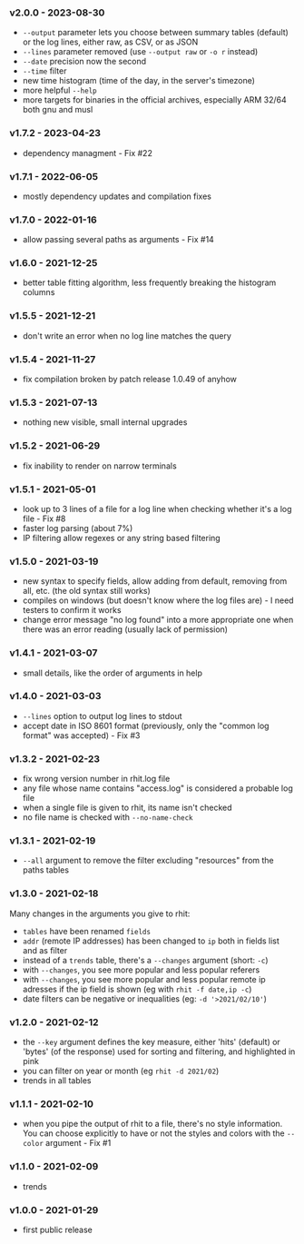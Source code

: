 <a name="v2.0.0"></a>
### v2.0.0 - 2023-08-30
- `--output` parameter lets you choose between summary tables (default) or the log lines, either raw, as CSV, or as JSON
- `--lines` parameter removed (use `--output raw` or `-o r` instead)
- `--date` precision now the second
- `--time` filter
- new time histogram (time of the day, in the server's timezone)
- more helpful `--help`
- more targets for binaries in the official archives, especially ARM 32/64 both gnu and musl

<a name="v1.7.2"></a>
### v1.7.2 - 2023-04-23
- dependency managment - Fix #22

<a name="v1.7.1"></a>
### v1.7.1 - 2022-06-05
- mostly dependency updates and compilation fixes

<a name="v1.7.0"></a>
### v1.7.0 - 2022-01-16
- allow passing several paths as arguments - Fix #14

<a name="v1.6.0"></a>
### v1.6.0 - 2021-12-25
- better table fitting algorithm, less frequently breaking the histogram columns

<a name="v1.5.5"></a>
### v1.5.5 - 2021-12-21
- don't write an error when no log line matches the query

<a name="v1.5.4"></a>
### v1.5.4 - 2021-11-27
- fix compilation broken by patch release 1.0.49 of anyhow

<a name="v1.5.3"></a>
### v1.5.3 - 2021-07-13
- nothing new visible, small internal upgrades

<a name="v1.5.2"></a>
### v1.5.2 - 2021-06-29
- fix inability to render on narrow terminals

<a name="v1.5.1"></a>
### v1.5.1 - 2021-05-01
- look up to 3 lines of a file for a log line when checking whether it's a log file - Fix #8
- faster log parsing (about 7%)
- IP filtering allow regexes or any string based filtering

<a name="v1.5.0"></a>
### v1.5.0 - 2021-03-19
- new syntax to specify fields, allow adding from default, removing from all, etc. (the old syntax still works)
- compiles on windows (but doesn't know where the log files are) - I need testers to confirm it works
- change error message "no log found" into a more appropriate one when there was an error reading (usually lack of permission)

<a name="v1.4.1"></a>
### v1.4.1 - 2021-03-07
- small details, like the order of arguments in help

<a name="v1.4.0"></a>
### v1.4.0 - 2021-03-03
- `--lines` option to output log lines to stdout
- accept date in ISO 8601 format (previously, only the "common log format" was accepted) - Fix #3

<a name="v1.3.2"></a>
### v1.3.2 - 2021-02-23
- fix wrong version number in rhit.log file
- any file whose name contains "access.log" is considered a probable log file
- when a single file is given to rhit, its name isn't checked
- no file name is checked with `--no-name-check`

<a name="v1.3.1"></a>
### v1.3.1 - 2021-02-19
- `--all` argument to remove the filter excluding "resources" from the paths tables

<a name="v1.3.0"></a>
### v1.3.0 - 2021-02-18
Many changes in the arguments you give to rhit:
- `tables` have been renamed `fields`
- `addr` (remote IP addresses) has been changed to `ip` both in fields list and as filter
- instead of a `trends` table, there's a `--changes` argument (short: `-c`)
- with `--changes`, you see more popular and less popular referers
- with `--changes`, you see more popular and less popular remote ip adresses if the ip field is shown (eg with `rhit -f date,ip -c`)
- date filters can be negative or inequalities (eg: `-d '>2021/02/10'`)

<a name="v1.2.0"></a>
### v1.2.0 - 2021-02-12
- the `--key` argument defines the key measure, either 'hits' (default) or 'bytes' (of the response) used for sorting and filtering, and highlighted in pink
- you can filter on year or month (eg `rhit -d 2021/02`)
- trends in all tables

<a name="v1.1.1"></a>
### v1.1.1 - 2021-02-10
- when you pipe the output of rhit to a file, there's no style information. You can choose explicitly to have or not the styles and colors with the `--color` argument - Fix #1

<a name="v1.1.0"></a>
### v1.1.0 - 2021-02-09
- trends

<a name="v1.0.0"></a>
### v1.0.0 - 2021-01-29
- first public release
